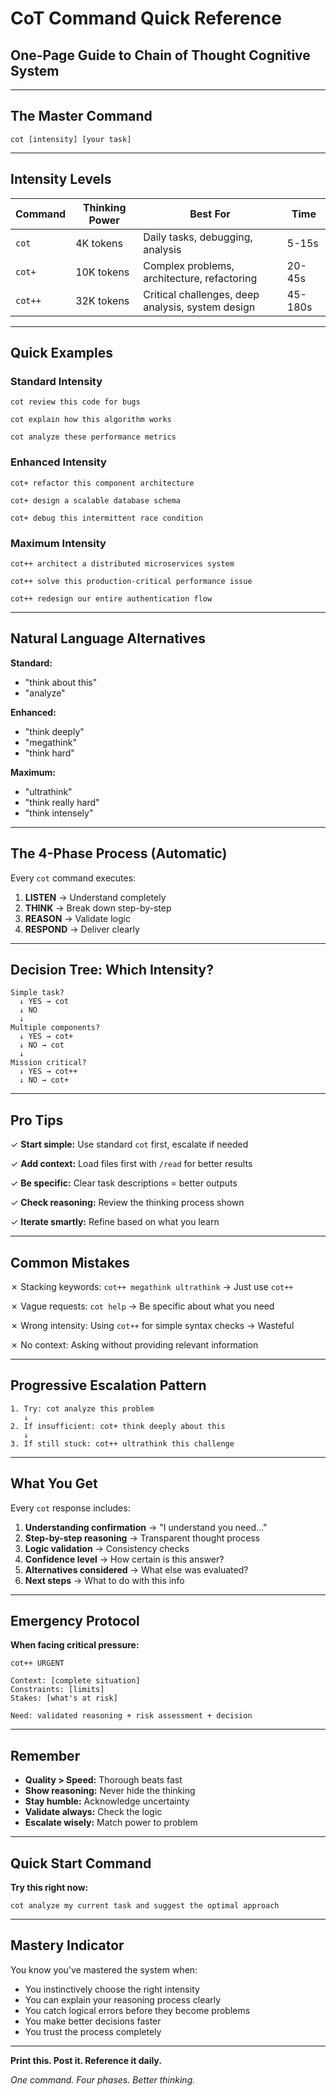 # CoT Command Quick Reference
## One-Page Guide to Chain of Thought Cognitive System

---

## The Master Command

```
cot [intensity] [your task]
```

---

## Intensity Levels

| Command | Thinking Power | Best For | Time |
|---------|---------------|----------|------|
| `cot` | 4K tokens | Daily tasks, debugging, analysis | 5-15s |
| `cot+` | 10K tokens | Complex problems, architecture, refactoring | 20-45s |
| `cot++` | 32K tokens | Critical challenges, deep analysis, system design | 45-180s |

---

## Quick Examples

### Standard Intensity
```
cot review this code for bugs

cot explain how this algorithm works

cot analyze these performance metrics
```

### Enhanced Intensity  
```
cot+ refactor this component architecture

cot+ design a scalable database schema

cot+ debug this intermittent race condition
```

### Maximum Intensity
```
cot++ architect a distributed microservices system

cot++ solve this production-critical performance issue

cot++ redesign our entire authentication flow
```

---

## Natural Language Alternatives

**Standard:**
- "think about this"
- "analyze"

**Enhanced:**
- "think deeply"
- "megathink"  
- "think hard"

**Maximum:**
- "ultrathink"
- "think really hard"
- "think intensely"

---

## The 4-Phase Process (Automatic)

Every `cot` command executes:

1. **LISTEN** → Understand completely
2. **THINK** → Break down step-by-step
3. **REASON** → Validate logic
4. **RESPOND** → Deliver clearly

---

## Decision Tree: Which Intensity?

```
Simple task? 
  ↓ YES → cot
  ↓ NO
  ↓
Multiple components?
  ↓ YES → cot+
  ↓ NO → cot
  ↓
Mission critical?
  ↓ YES → cot++
  ↓ NO → cot+
```

---

## Pro Tips

✓ **Start simple:** Use standard `cot` first, escalate if needed

✓ **Add context:** Load files first with `/read` for better results

✓ **Be specific:** Clear task descriptions = better outputs

✓ **Check reasoning:** Review the thinking process shown

✓ **Iterate smartly:** Refine based on what you learn

---

## Common Mistakes

✗ Stacking keywords: `cot++ megathink ultrathink` → Just use `cot++`

✗ Vague requests: `cot help` → Be specific about what you need

✗ Wrong intensity: Using `cot++` for simple syntax checks → Wasteful

✗ No context: Asking without providing relevant information

---

## Progressive Escalation Pattern

```
1. Try: cot analyze this problem
   ↓
2. If insufficient: cot+ think deeply about this
   ↓  
3. If still stuck: cot++ ultrathink this challenge
```

---

## What You Get

Every `cot` response includes:

1. **Understanding confirmation** → "I understand you need..."
2. **Step-by-step reasoning** → Transparent thought process  
3. **Logic validation** → Consistency checks
4. **Confidence level** → How certain is this answer?
5. **Alternatives considered** → What else was evaluated?
6. **Next steps** → What to do with this info

---

## Emergency Protocol

**When facing critical pressure:**

```
cot++ URGENT

Context: [complete situation]
Constraints: [limits]
Stakes: [what's at risk]

Need: validated reasoning + risk assessment + decision
```

---

## Remember

- **Quality > Speed:** Thorough beats fast
- **Show reasoning:** Never hide the thinking
- **Stay humble:** Acknowledge uncertainty
- **Validate always:** Check the logic
- **Escalate wisely:** Match power to problem

---

## Quick Start Command

**Try this right now:**

```
cot analyze my current task and suggest the optimal approach
```

---

## Mastery Indicator

You know you've mastered the system when:
- You instinctively choose the right intensity
- You can explain your reasoning process clearly
- You catch logical errors before they become problems
- You make better decisions faster
- You trust the process completely

---

**Print this. Post it. Reference it daily.**

*One command. Four phases. Better thinking.*